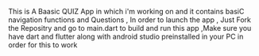 This is A Baasic QUIZ App in which i'm working on and it contains basiC navigation functions and Questions , In order to launch the app , Just Fork the Repositry and go to main.dart to build and run this app ,Make sure you have dart and flutter along with android studio preinstalled in your PC  in order for this to work 
